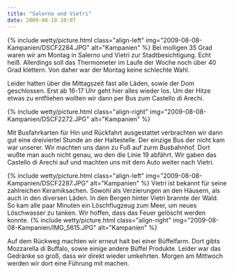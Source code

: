 ```yaml
---
title: "Salerno und Vietri"
date: 2009-08-18 20:07
---
```

{% include wetty/picture.html class="align-left" img="2009-08-08-Kampanien/DSCF2284.JPG" alt="Kampanien" %}
Bei molligen 35 Grad waren wir am Montag in Salerno und Vietri zur Stadtbesichtigung. Echt heiß. Allerdings soll das Thermometer im Laufe der Woche noch über 40 Grad klettern. Von daher war der Montag keine schlechte Wahl.

Leider hatten über die Mittagszeit fast alle Läden, sowie der Dom geschlossen. Erst ab 16-17 Uhr geht hier alles wieder los. Um der Hitze etwas zu entfliehen wollten wir dann per Bus zum Castello di Arechi.

<!--more-->

{% include wetty/picture.html class="align-right" img="2009-08-08-Kampanien/DSCF2272.JPG" alt="Kampanien" %}

Mit Busfahrkarten für Hin und Rückfahrt ausgestattet verbrachten wir dann gut eine dreiviertel Stunde an der Haltestelle. Der einzige Bus der nicht kam war unserer. Wir machten uns dann zu Fuß auf zurm Busbahnhof. Dort wußte man auch nicht genau, wo den die Linie 19 abfährt. Wir gaben das Castello di Arechi auf und machten uns mit dem Auto weiter nach Vietri.

{% include wetty/picture.html class="align-left" img="2009-08-08-Kampanien/DSCF2287.JPG" alt="Kampanien" %}
Vietri ist bekannt für seine zahlreichen Keramiksachen. Sowohl als Verzierungen an den Häusern, als auch in den diversen Läden. In den Bergen hinter Vietri brannte der Wald. So kam alle paar Minuten ein Löschflugzeug zum Meer, um neues Löschwasser zu tanken. Wir hoffen, dass das Feuer gelöscht werden konnte.
{% include wetty/picture.html class="align-right" img="2009-08-08-Kampanien/IMG_5615.JPG" alt="Kampanien" %}

Auf dem Rückweg machten wir erneut halt bei einer Büffelfarm. Dort gibts Mozzarella di Buffalo, sowie einige andere Büffel Produkte. Leider war das Gedränke so groß, dass wir direkt wieder umkehrten. Morgen am Mittwoch werden wir dort eine Führung mit machen.